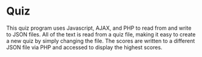 # Quiz

This quiz program uses Javascript, AJAX, and PHP to read from and write to JSON files. All of the text is read from a quiz file, making it easy to create a new quiz by simply changing the file. The scores are written to a different JSON file via PHP and accessed to display the highest scores.